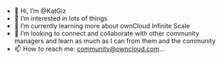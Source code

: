 - 👋 Hi, I’m @KatGiz
- 👀 I’m interested in lots of things 
- 🌱 I’m currently learning more about ownCloud Infinite Scale    
- 💞️ I’m looking to connect and collaborate with other community managers and learn as much as I can from them and the community
- 📫 How to reach me: community@owncloud.com...

<!---
KatGiz/KatGiz is a ✨ special ✨ repository because its `README.md` (this file) appears on your GitHub profile.
You can click the Preview link to take a look at your changes.
--->
